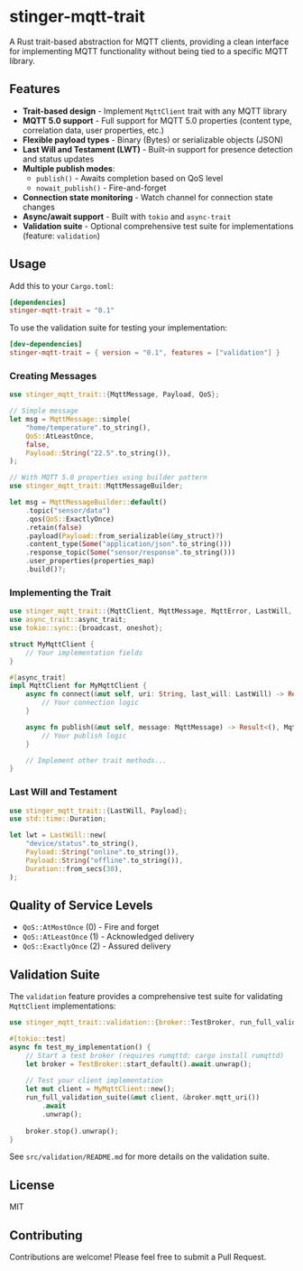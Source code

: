 # stinger-mqtt-trait

A Rust trait-based abstraction for MQTT clients, providing a clean interface for implementing MQTT functionality without being tied to a specific MQTT library.

## Features

- **Trait-based design** - Implement `MqttClient` trait with any MQTT library
- **MQTT 5.0 support** - Full support for MQTT 5.0 properties (content type, correlation data, user properties, etc.)
- **Flexible payload types** - Binary (Bytes) or serializable objects (JSON)
- **Last Will and Testament (LWT)** - Built-in support for presence detection and status updates
- **Multiple publish modes**:
  - `publish()` - Awaits completion based on QoS level
  - `nowait_publish()` - Fire-and-forget
- **Connection state monitoring** - Watch channel for connection state changes
- **Async/await support** - Built with `tokio` and `async-trait`
- **Validation suite** - Optional comprehensive test suite for implementations (feature: `validation`)

## Usage

Add this to your `Cargo.toml`:

```toml
[dependencies]
stinger-mqtt-trait = "0.1"
```

To use the validation suite for testing your implementation:

```toml
[dev-dependencies]
stinger-mqtt-trait = { version = "0.1", features = ["validation"] }
```

### Creating Messages

```rust
use stinger_mqtt_trait::{MqttMessage, Payload, QoS};

// Simple message
let msg = MqttMessage::simple(
    "home/temperature".to_string(),
    QoS::AtLeastOnce,
    false,
    Payload::String("22.5".to_string()),
);

// With MQTT 5.0 properties using builder pattern
use stinger_mqtt_trait::MqttMessageBuilder;

let msg = MqttMessageBuilder::default()
    .topic("sensor/data")
    .qos(QoS::ExactlyOnce)
    .retain(false)
    .payload(Payload::from_serializable(&my_struct)?)
    .content_type(Some("application/json".to_string()))
    .response_topic(Some("sensor/response".to_string()))
    .user_properties(properties_map)
    .build()?;
```

### Implementing the Trait

```rust
use stinger_mqtt_trait::{MqttClient, MqttMessage, MqttError, LastWill, QoS};
use async_trait::async_trait;
use tokio::sync::{broadcast, oneshot};

struct MyMqttClient {
    // Your implementation fields
}

#[async_trait]
impl MqttClient for MyMqttClient {
    async fn connect(&mut self, uri: String, last_will: LastWill) -> Result<(), MqttError> {
        // Your connection logic
    }

    async fn publish(&mut self, message: MqttMessage) -> Result<(), MqttError> {
        // Your publish logic
    }

    // Implement other trait methods...
}
```

### Last Will and Testament

```rust
use stinger_mqtt_trait::{LastWill, Payload};
use std::time::Duration;

let lwt = LastWill::new(
    "device/status".to_string(),
    Payload::String("online".to_string()),
    Payload::String("offline".to_string()),
    Duration::from_secs(30),
);
```

## Quality of Service Levels

- `QoS::AtMostOnce` (0) - Fire and forget
- `QoS::AtLeastOnce` (1) - Acknowledged delivery
- `QoS::ExactlyOnce` (2) - Assured delivery

## Validation Suite

The `validation` feature provides a comprehensive test suite for validating `MqttClient` implementations:

```rust
use stinger_mqtt_trait::validation::{broker::TestBroker, run_full_validation_suite};

#[tokio::test]
async fn test_my_implementation() {
    // Start a test broker (requires rumqttd: cargo install rumqttd)
    let broker = TestBroker::start_default().await.unwrap();
    
    // Test your client implementation
    let mut client = MyMqttClient::new();
    run_full_validation_suite(&mut client, &broker.mqtt_uri())
        .await
        .unwrap();
    
    broker.stop().unwrap();
}
```

See `src/validation/README.md` for more details on the validation suite.

## License

MIT

## Contributing

Contributions are welcome! Please feel free to submit a Pull Request.
